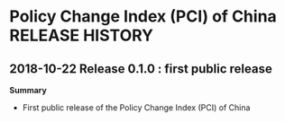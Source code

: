Policy Change Index (PCI) of China RELEASE HISTORY
==================================================

2018-10-22 Release 0.1.0 : first public release
-----------------------------------------------

**Summary**
- First public release of the Policy Change Index (PCI) of China

